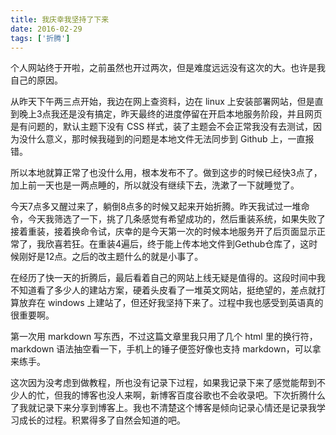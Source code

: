 ```yaml
---
title: 我庆幸我坚持了下来
date: 2016-02-29
tags: ['折腾']
---
```

个人网站终于开啦，之前虽然也开过两次，但是难度远远没有这次的大。也许是我自己的原因。

从昨天下午两三点开始，我边在网上查资料，边在 linux 上安装部署网站，但是直到晚上3点我还是没有搞定，昨天最终的进度停留在开启本地服务阶段，并且网页是有问题的，默认主题下没有 CSS 样式，装了主题会不会正常我没有去测试，因为没什么意义，那时候我碰到的问题是本地文件无法同步到 Github 上，一直报错。
<!--more-->
所以本地就算正常了也没什么用，根本发布不了。做到这步的时候已经快3点了，加上前一天也是一两点睡的，所以就没有继续下去，洗漱了一下就睡觉了。

今天7点多又醒过来了，躺倒8点多的时候又起来开始折腾。昨天我试过一堆命令，今天我筛选了一下，挑了几条感觉有希望成功的，然后重装系统，如果失败了接着重装，接着换命令试，庆幸的是今天第一次的时候本地服务开了后页面显示正常了，我欣喜若狂。在重装4遍后，终于能上传本地文件到Gethub仓库了，这时候刚好是12点。之后的改主题什么的就是小事了。

在经历了快一天的折腾后，最后看着自己的网站上线无疑是值得的。这段时间中我不知道看了多少人的建站方案，硬着头皮看了一堆英文网站，挺绝望的，差点就打算放弃在 windows 上建站了，但还好我坚持下来了。过程中我也感受到英语真的很重要啊。

第一次用 markdown 写东西，不过这篇文章里我只用了几个 html 里的换行符，markdown 语法抽空看一下，手机上的锤子便签好像也支持 markdown，可以拿来练手。

这次因为没考虑到做教程，所也没有记录下过程，如果我记录下来了感觉能帮到不少人的忙，但我的博客也没人来啊，新博客百度谷歌也不会收录吧。下次折腾什么了我就记录下来分享到博客上。我也不清楚这个博客是倾向记录心情还是记录我学习成长的过程。积累得多了自然会知道的吧。
